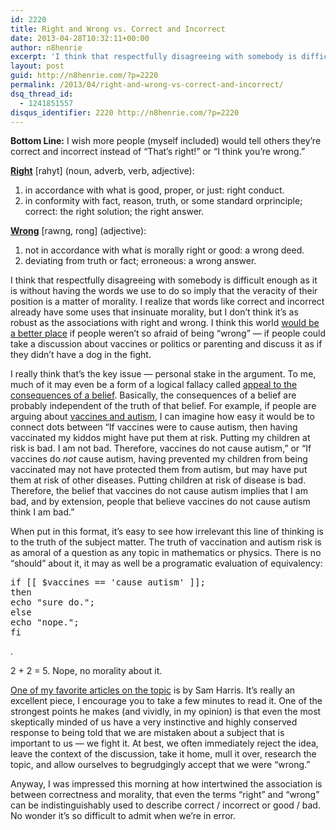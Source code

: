 ```yaml
---
id: 2220
title: Right and Wrong vs. Correct and Incorrect
date: 2013-04-28T10:32:11+00:00
author: n8henrie
excerpt: 'I think that respectfully disagreeing with somebody is difficult enough as it is without having the words we use to do so imply that the veracity of their position is a matter of morality. '
layout: post
guid: http://n8henrie.com/?p=2220
permalink: /2013/04/right-and-wrong-vs-correct-and-incorrect/
dsq_thread_id:
  - 1241851557
disqus_identifier: 2220 http://n8henrie.com/?p=2220
---
```

**Bottom Line:** I wish more people (myself included) would tell others they&#8217;re correct and incorrect instead of &#8220;That&#8217;s right!&#8221; or &#8220;I think you&#8217;re wrong.&#8221; <!--more-->

<a target="_blank" href="http://dictionary.reference.com/browse/right"><strong>Right</strong></a> \[rahyt\] (noun, adverb, verb, adjective):

  1. in accordance with what is good, proper, or just: right conduct.
  2. in conformity with fact, reason, truth, or some standard orprinciple; correct: the right solution; the right answer.

<a target="_blank" href="http://dictionary.reference.com/browse/wrong"><strong>Wrong</strong></a> \[rawng, rong\] (adjective):

  1. not in accordance with what is morally right or good: a wrong deed.
  2. deviating from truth or fact; erroneous: a wrong answer.

I think that respectfully disagreeing with somebody is difficult enough as it is without having the words we use to do so imply that the veracity of their position is a matter of morality. I realize that words like correct and incorrect already have some uses that insinuate morality, but I don&#8217;t think it&#8217;s as robust as the associations with right and wrong. I think this world <a target="_blank" href="http://www.ted.com/talks/kathryn_schulz_on_being_wrong.html" title="Kathryn Schulz: On being wrong | Video on TED.com">would be a better place</a> if people weren&#8217;t so afraid of being &#8220;wrong&#8221; &#8212; if people could take a discussion about vaccines or politics or parenting and discuss it as if they didn&#8217;t have a dog in the fight. 

I really think that&#8217;s the key issue &#8212; personal stake in the argument. To me, much of it may even be a form of a logical fallacy called <a target="_blank" href="http://www.nizkor.org/features/fallacies/appeal-to-consequences.html" title="Fallacy: Appeal to Consequences of a Belief - The Nizkor Project">appeal to the consequences of a belief</a>. Basically, the consequences of a belief are probably independent of the truth of that belief. For example, if people are arguing about <a target="_blank" href="http://en.wikipedia.org/wiki/MMR_vaccine_controversy" title="MMR vaccine controversy - Wikipedia, the free encyclopedia">vaccines and autism</a>, I can imagine how easy it would be to connect dots between &#8220;If vaccines were to cause autism, then having vaccinated my kiddos might have put them at risk. Putting my children at risk is bad. I am not bad. Therefore, vaccines do not cause autism,&#8221; or &#8220;If vaccines do _not_ cause autism, having prevented my children from being vaccinated may not have protected them from autism, but may have put them at risk of other diseases. Putting children at risk of disease is bad. Therefore, the belief that vaccines do not cause autism implies that I am bad, and by extension, people that believe vaccines do not cause autism think I am bad.&#8221; 

When put in this format, it&#8217;s easy to see how irrelevant this line of thinking is to the truth of the subject matter. The truth of vaccination and autism risk is as amoral of a question as any topic in mathematics or physics. There is no &#8220;should&#8221; about it, it may as well be a programatic evaluation of equivalency: 

<pre>if [[ $vaccines == 'cause autism' ]];
then
echo "sure do.";
else
echo "nope.";
fi</pre>

.
  
2 + 2 = 5. Nope, no morality about it.

<a target="_blank" href="http://www.samharris.org/blog/item/the-fireplace-delusion" title="The Fireplace Delusion : Sam Harris">One of my favorite articles on the topic</a> is by Sam Harris. It&#8217;s really an excellent piece, I encourage you to take a few minutes to read it. One of the strongest points he makes (and vividly, in my opinion) is that even the most skeptically minded of us have a very instinctive and highly conserved response to being told that we are mistaken about a subject that is important to us &#8212; we fight it. At best, we often immediately reject the idea, leave the context of the discussion, take it home, mull it over, research the topic, and allow ourselves to begrudgingly accept that we were &#8220;wrong.&#8221;

Anyway, I was impressed this morning at how intertwined the association is between correctness and morality, that even the terms &#8220;right&#8221; and &#8220;wrong&#8221; can be indistinguishably used to describe correct / incorrect or good / bad. No wonder it&#8217;s so difficult to admit when we&#8217;re in error.